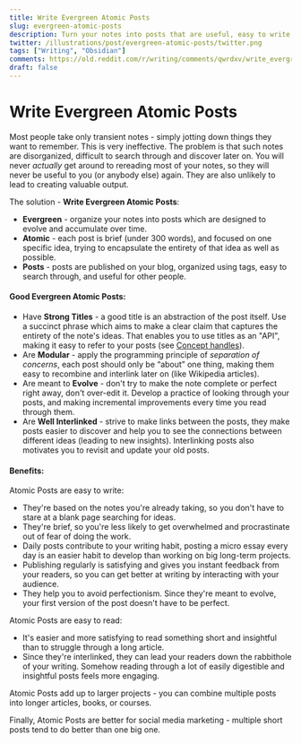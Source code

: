 ```yaml
---
title: Write Evergreen Atomic Posts
slug: evergreen-atomic-posts
description: Turn your notes into posts that are useful, easy to write, easy to discover,  fun to read, and add up to productive output.
twitter: /illustrations/post/evergreen-atomic-posts/twitter.png
tags: ["Writing", "Obsidian"]
comments: https://old.reddit.com/r/writing/comments/qwrdxv/write_evergreen_atomic_posts/
draft: false
---
```


<h1 className="h1-header orange">Write Evergreen Atomic Posts</h1>

Most people take only transient notes - simply jotting down things they want to remember. This is very ineffective. The problem is that such notes are disorganized, difficult to search through and discover later on. You will never *actually* get around to rereading most of your notes, so they will never be useful to you (or anybody else) again. They are also unlikely to lead to creating valuable output.

The solution - **Write Evergreen Atomic Posts**:
- **Evergreen** - organize your notes into posts which are designed to evolve and accumulate over time.
- **Atomic** - each post is brief (under 300 words), and focused on one specific idea, trying to encapsulate the entirety of that idea as well as possible. 
- **Posts** - posts are published on your blog, organized using tags, easy to search through, and useful for other people.

#### Good Evergreen Atomic Posts:
- Have **Strong Titles** - a good title is an abstraction of the post itself. Use a succinct phrase which aims to make a clear claim that captures the entirety of the note's ideas. That enables you to use titles as an "API", making it easy to refer to your posts (see [Concept handles](https://publish.obsidian.md/andymatuschak/Andy+Matuschak/Concept+handles%2C+after+Alexander)).
- Are **Modular** - apply the programming principle of *separation of concerns*, each post should only be “about” one thing, making them easy to recombine and interlink later on  (like Wikipedia articles).
- Are meant to **Evolve** - don't try to make the note complete or perfect right away, don't over-edit it. Develop a practice of looking through your posts, and making incremental improvements every time you read through them.
- Are **Well Interlinked**  - strive to make links between the posts, they make posts easier to discover and help you to see the connections between different ideas (leading to new insights). Interlinking posts also motivates you to revisit and update your old posts.

#### Benefits:
Atomic Posts are easy to write:
- They're based on the notes you're already taking, so you don't have to stare at a blank page searching for ideas. 
- They're brief, so you're less likely to get overwhelmed and procrastinate out of fear of doing the work.
- Daily posts contribute to your writing habit, posting a micro essay every day is an easier habit to develop than working on big long-term projects.
- Publishing regularly is satisfying and gives you instant feedback from your readers, so you can get better at writing by interacting with your audience.
- They help you to avoid perfectionism. Since they're meant to evolve, your first version of the post doesn't have to be perfect. 

Atomic Posts are easy to read:
- It's easier and more satisfying to read something short and insightful than to struggle through a long article. 
- Since they're interlinked, they can lead your readers down the rabbithole of your writing. Somehow reading through a lot of easily digestible and insightful posts feels more engaging.

Atomic Posts add up to larger projects - you can combine multiple posts into longer articles, books, or courses.

Finally, Atomic Posts are better for social media marketing - multiple short posts tend to do better than one big one.


<!--
complete at any time
refactoring (writing like coding, writing like startup)

maps of content is a separate post.
## Best Practices
Use Maps of Content (separate post)
deas which are too big to get captured succinctly can be high-level overview

- Making a strong claim (creating pressure to support the claim in the note). 
- Or asking a question (creating pressure to figure it out). The goal is to eventually drop the question mark, refactoring it into declarative/imperative notes.
- Scott Alexander's concept handles, word defining an idea.

Interlinked and Organized into [[Maps of Content]].
[[Learn By Teaching]].

https://publish.obsidian.md/andymatuschak/Prefer+note+titles+with+complete+phrases+to+sharpen+claims
https://publish.obsidian.md/andymatuschak/Evergreen+notes+should+be+atomic



https://publish.obsidian.md/andymatuschak/Evergreen+notes+should+be+concept-oriented
Organize notes by concept. Two different books about the same thing - one note.

## Resources/References
[Andy Matuschak on taking Evergreen Notes](https://publish.obsidian.md/andymatuschak/Andy+Matuschak/Evergreen+notes).
> 
The entire note’s ideas can then be referenced using that handle (see [Concept handles, after Alexander](https://publish.obsidian.md/andymatuschak/Andy+Matuschak/Concept+handles%2C+after+Alexander)).

## Related Posts
-->